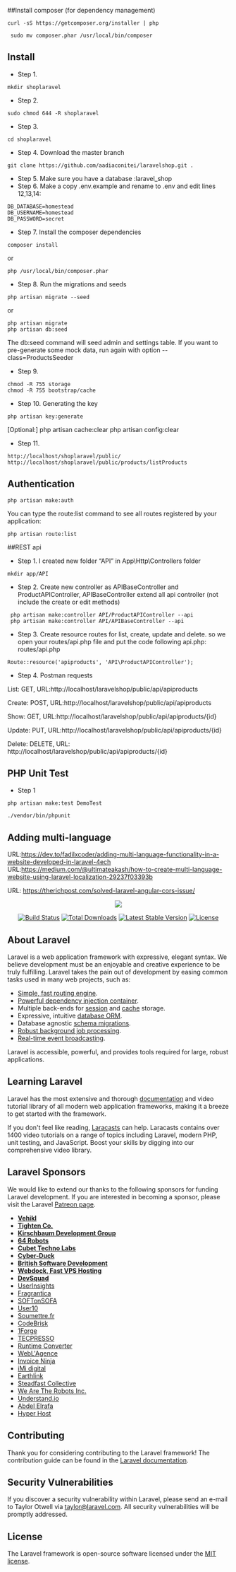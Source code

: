 ##Install composer (for dependency management)
```
curl -sS https://getcomposer.org/installer | php
```
```
 sudo mv composer.phar /usr/local/bin/composer
``` 
 

## Install
 - Step 1. 
 ```
 mkdir shoplaravel
 ```
 - Step 2. 
 ```
 sudo chmod 644 -R shoplaravel
 ```
 - Step 3. 
 ```
 cd shoplaravel
 ```
 - Step 4. Download the master branch
```
git clone https://github.com/aadiaconitei/laravelshop.git .
```
 - Step 5.  Make sure you have a database :laravel_shop
 - Step 6. Make a copy .env.example and rename to .env and edit lines 12,13,14:
```
DB_DATABASE=homestead
DB_USERNAME=homestead
DB_PASSWORD=secret
```
 - Step 7. Install the composer dependencies
```
composer install
```
or
```
php /usr/local/bin/composer.phar
```
 - Step 8. Run the migrations and seeds
```
php artisan migrate --seed
```
or
```
php artisan migrate
php artisan db:seed
```

The db:seed command will seed admin and settings table. If you want to pre-generate some mock data, run again with option --class=ProductsSeeder
 - Step 9.
```
chmod -R 755 storage
chmod -R 755 bootstrap/cache
```
 - Step 10. Generating the key
```
php artisan key:generate
```
[Optional:]
php artisan cache:clear 
php artisan config:clear

 - Step 11.
```
http://localhost/shoplaravel/public/
http://localhost/shoplaravel/public/products/listProducts
```


## Authentication

```
php artisan make:auth
```
You can type the route:list command to see all routes registered by your application:
```
php artisan route:list
```

##REST api
 - Step 1. I created new folder “API” in App\Http\Controllers folder 
```
mkdir app/API

```
 - Step 2. Create new controller as APIBaseController and ProductAPIController, APIBaseController extend all api controller
(not include the create or edit methods)
```
 php artisan make:controller API/ProductAPIController --api
 php artisan make:controller API/APIBaseController --api 
```
 - Step 3. Create resource routes for list, create, update and delete. so we open your routes/api.php file and put the code following api.php: routes/api.php
```
Route::resource('apiproducts', 'API\ProductAPIController');
```
 - Step 4. Postman requests

List: GET, URL:http://localhost/laravelshop/public/api/apiproducts

Create: POST, URL:http://localhost/laravelshop/public/api/apiproducts

Show: GET, URL:http://localhost/laravelshop/public/api/apiproducts/{id}

Update: PUT, URL:http://localhost/laravelshop/public/api/apiproducts/{id}

Delete: DELETE, URL: http://localhost/laravelshop/public/api/apiproducts/{id}


## PHP Unit Test
- Step 1
```
php artisan make:test DemoTest

```
```
./vendor/bin/phpunit
```

## Adding multi-language
URL:https://dev.to/fadilxcoder/adding-multi-language-functionality-in-a-website-developed-in-laravel-4ech
URL:https://medium.com/@ultimateakash/how-to-create-multi-language-website-using-laravel-localization-29237f03393b

URL: https://therichpost.com/solved-laravel-angular-cors-issue/

<p align="center"><img src="https://laravel.com/assets/img/components/logo-laravel.svg"></p>

<p align="center">
<a href="https://travis-ci.org/laravel/framework"><img src="https://travis-ci.org/laravel/framework.svg" alt="Build Status"></a>
<a href="https://packagist.org/packages/laravel/framework"><img src="https://poser.pugx.org/laravel/framework/d/total.svg" alt="Total Downloads"></a>
<a href="https://packagist.org/packages/laravel/framework"><img src="https://poser.pugx.org/laravel/framework/v/stable.svg" alt="Latest Stable Version"></a>
<a href="https://packagist.org/packages/laravel/framework"><img src="https://poser.pugx.org/laravel/framework/license.svg" alt="License"></a>
</p>

## About Laravel

Laravel is a web application framework with expressive, elegant syntax. We believe development must be an enjoyable and creative experience to be truly fulfilling. Laravel takes the pain out of development by easing common tasks used in many web projects, such as:

- [Simple, fast routing engine](https://laravel.com/docs/routing).
- [Powerful dependency injection container](https://laravel.com/docs/container).
- Multiple back-ends for [session](https://laravel.com/docs/session) and [cache](https://laravel.com/docs/cache) storage.
- Expressive, intuitive [database ORM](https://laravel.com/docs/eloquent).
- Database agnostic [schema migrations](https://laravel.com/docs/migrations).
- [Robust background job processing](https://laravel.com/docs/queues).
- [Real-time event broadcasting](https://laravel.com/docs/broadcasting).

Laravel is accessible, powerful, and provides tools required for large, robust applications.

## Learning Laravel

Laravel has the most extensive and thorough [documentation](https://laravel.com/docs) and video tutorial library of all modern web application frameworks, making it a breeze to get started with the framework.

If you don't feel like reading, [Laracasts](https://laracasts.com) can help. Laracasts contains over 1400 video tutorials on a range of topics including Laravel, modern PHP, unit testing, and JavaScript. Boost your skills by digging into our comprehensive video library.

## Laravel Sponsors

We would like to extend our thanks to the following sponsors for funding Laravel development. If you are interested in becoming a sponsor, please visit the Laravel [Patreon page](https://patreon.com/taylorotwell).

- **[Vehikl](https://vehikl.com/)**
- **[Tighten Co.](https://tighten.co)**
- **[Kirschbaum Development Group](https://kirschbaumdevelopment.com)**
- **[64 Robots](https://64robots.com)**
- **[Cubet Techno Labs](https://cubettech.com)**
- **[Cyber-Duck](https://cyber-duck.co.uk)**
- **[British Software Development](https://www.britishsoftware.co)**
- **[Webdock, Fast VPS Hosting](https://www.webdock.io/en)**
- **[DevSquad](https://devsquad.com)**
- [UserInsights](https://userinsights.com)
- [Fragrantica](https://www.fragrantica.com)
- [SOFTonSOFA](https://softonsofa.com/)
- [User10](https://user10.com)
- [Soumettre.fr](https://soumettre.fr/)
- [CodeBrisk](https://codebrisk.com)
- [1Forge](https://1forge.com)
- [TECPRESSO](https://tecpresso.co.jp/)
- [Runtime Converter](http://runtimeconverter.com/)
- [WebL'Agence](https://weblagence.com/)
- [Invoice Ninja](https://www.invoiceninja.com)
- [iMi digital](https://www.imi-digital.de/)
- [Earthlink](https://www.earthlink.ro/)
- [Steadfast Collective](https://steadfastcollective.com/)
- [We Are The Robots Inc.](https://watr.mx/)
- [Understand.io](https://www.understand.io/)
- [Abdel Elrafa](https://abdelelrafa.com)
- [Hyper Host](https://hyper.host)

## Contributing

Thank you for considering contributing to the Laravel framework! The contribution guide can be found in the [Laravel documentation](https://laravel.com/docs/contributions).

## Security Vulnerabilities

If you discover a security vulnerability within Laravel, please send an e-mail to Taylor Otwell via [taylor@laravel.com](mailto:taylor@laravel.com). All security vulnerabilities will be promptly addressed.

## License

The Laravel framework is open-source software licensed under the [MIT license](https://opensource.org/licenses/MIT).
